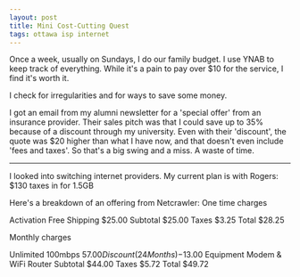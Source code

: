 ```yaml
---
layout: post
title: Mini Cost-Cutting Quest
tags: ottawa isp internet
---
```

Once a week, usually on Sundays, I do our family budget. I use YNAB to keep track of everything. While it's a pain to pay over $10 for the service, I find it's worth it. 

I check for irregularities and for ways to save some money.

I got an email from my alumni newsletter for a 'special offer' from an insurance provider. Their sales pitch was that I could save up to 35% because of a discount through my university. Even with their 'discount', the quote was $20 higher than what I have now, and that doesn't even include 'fees and taxes'. So that's a big swing and a miss. A waste of time. 

---
I looked into switching internet providers. My current plan is with Rogers: $130 taxes in for 1.5GB 


Here's a breakdown of an offering from Netcrawler:
One time charges

Activation
Free
Shipping
$25.00
Subtotal
$25.00
Taxes
$3.25
Total
$28.25

Monthly charges

Unlimited 100mbps
$57.00
Discount (24 Months)
-$13.00
Equipment
Modem & WiFi Router
Subtotal
$44.00
Taxes
$5.72
Total
$49.72
